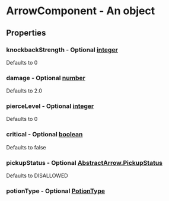 

# ArrowComponent - An object



## Properties



### knockbackStrength - Optional [integer](integer)



Defaults to 0



### damage - Optional [number](number)



Defaults to 2.0



### pierceLevel - Optional [integer](integer)



Defaults to 0



### critical - Optional [boolean](boolean)



Defaults to false



### pickupStatus - Optional [AbstractArrow.PickupStatus](AbstractArrow.PickupStatus)



Defaults to DISALLOWED



### potionType - Optional [PotionType](PotionType)

